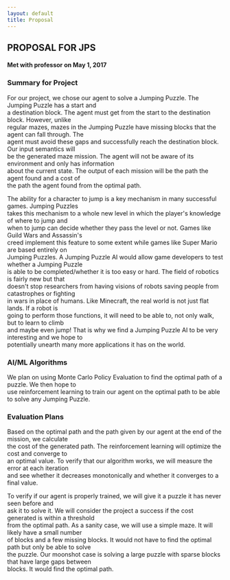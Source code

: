 ```yaml
---
layout: default
title: Proposal
---
```


## PROPOSAL FOR JPS
#### Met with professor on May 1, 2017


### Summary for Project

For our project, we chose our agent to solve a Jumping Puzzle. The Jumping Puzzle has a start and <br />
a destination block. The agent must get from the start to the destination block. However, unlike <br />
regular mazes, mazes in the Jumping Puzzle have missing blocks that the agent can fall through. The <br />
agent must avoid these gaps and successfully reach the destination block. Our input semantics will <br />
be the generated maze mission. The agent will not be aware of its environment and only has information <br />
about the current state. The output of each mission will be the path the agent found and a cost of <br />
the path the agent found from the optimal path. <br />

The ability for a character to jump is a key mechanism in many successful games. Jumping Puzzles <br />
takes this mechanism to a whole new level in which the player's knowledge of where to jump and <br />
when to jump can decide whether they pass the level or not. Games like Guild Wars and Assassin's <br />
creed implement this feature to some extent while games like Super Mario are based entirely on <br />
Jumping Puzzles. A Jumping Puzzle AI would allow game developers to test whether a Jumping Puzzle <br />
is able to be completed/whether it is too easy or hard. The field of robotics is fairly new but that <br />
doesn't stop researchers from having visions of robots saving people from catastrophes or fighting <br />
in wars in place of humans. Like Minecraft, the real world is not just flat lands. If a robot is <br />
going to perform those functions, it will need to be able to, not only walk, but to learn to climb <br />
and maybe even jump! That is why we find a Jumping Puzzle AI to be very interesting and we hope to <br />
potentially unearth many more applications it has on the world. <br />
    
### AI/ML Algorithms

We plan on using Monte Carlo Policy Evaluation to find the optimal path of a puzzle. We then hope to <br /> 
use reinforcement learning to train our agent on the optimal path to be able to solve any Jumping Puzzle. <br />
    
### Evaluation Plans

Based on the optimal path and the path given by our agent at the end of the mission, we calculate <br />
the cost of the generated path. The reinforcement learning will optimize the cost and converge to <br />
an optimal value. To verify that our algorithm works, we will measure the error at each iteration <br />
and see whether it decreases monotonically and whether it converges to a final value. <br />

To verify if our agent is properly trained, we will give it a puzzle it has never seen before and <br />
ask it to solve it. We will consider the project a success if the cost generated is within a threshold <br />
from the optimal path. As a sanity case, we will use a simple maze. It will likely have a small number <br />
of blocks and a few missing blocks. It would not have to find the optimal path but only be able to solve <br />
the puzzle. Our moonshot case is solving a large puzzle with sparse blocks that have large gaps between <br />
blocks. It would find the optimal path. <br />

